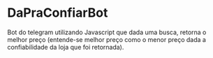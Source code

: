 # DaPraConfiarBot
Bot do telegram utilizando Javascript que dada uma busca, retorna o melhor preço (entende-se melhor preço como o menor preço dada a confiabilidade da loja que foi retornada).
